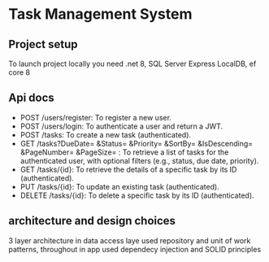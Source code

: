 # Task Management System

## Project setup
To launch project locally you need .net 8, SQL Server Express LocalDB, ef core 8

## Api docs

- POST /users/register: To register a new user.
- POST /users/login: To authenticate a user and return a JWT.
- POST /tasks: To create a new task (authenticated).
- GET /tasks?DueDate= &Status= &Priority= &SortBy= &IsDescending= &PageNumber= &PageSize= : To retrieve a list of tasks for the authenticated user, with optional filters (e.g., status, due date, priority).
- GET /tasks/{id}: To retrieve the details of a specific task by its ID (authenticated).
- PUT /tasks/{id}: To update an existing task (authenticated).
- DELETE /tasks/{id}: To delete a specific task by its ID (authenticated).

## architecture and design choices

3 layer architecture
in data access laye used repository and unit of work patterns,
throughout in app used dependecy injection and SOLID principles
